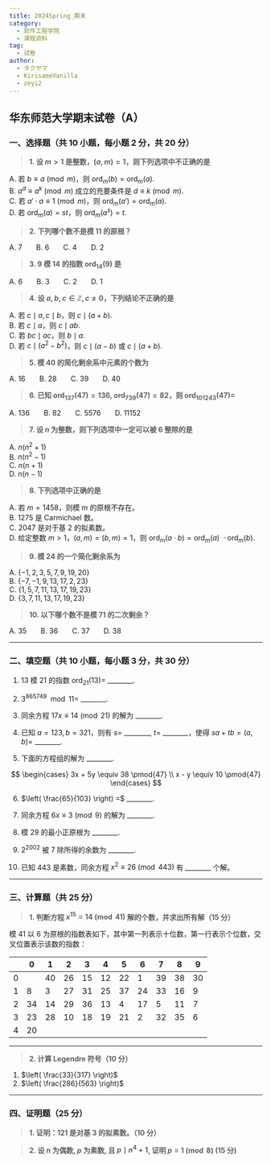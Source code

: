 ```yaml
---
title: 2024Spring_期末
category:
  - 软件工程学院
  - 课程资料
tag:
  - 试卷
author:
  - タクヤマ
  - KirisameVanilla
  - zeyi2
---
```


## 华东师范大学期末试卷（A）  

### 一、选择题（共 10 小题，每小题 2 分，共 20 分）

> **1. 设 $m > 1$ 是整数，$(a, m) = 1$，则下列选项中不正确的是**

A. 若 $b \equiv a \pmod{m}$，则 $\mathrm{ord}_m(b) = \mathrm{ord}_m(a)$.  
B. $a^d \equiv a^k \pmod{m}$ 成立的充要条件是 $d \equiv k \pmod{m}$.  
C. 若 $a' \cdot a \equiv 1 \pmod{m}$，则 $\mathrm{ord}_m(a') = \mathrm{ord}_m(a)$.  
D. 若 $\mathrm{ord}_m(a) = st$，则 $\mathrm{ord}_m(a^s) = t$.

> **2. 下列哪个数不是模 11 的原根？**

A. 7  B. 6  C. 4  D. 2

> **3. 9 模 14 的指数 $\mathrm{ord}_{14}(9)$ 是**

A. 6  B. 3  C. 2  D. 1

> **4. 设 $a, b, c \in \mathbb{Z}, c \ne 0$，下列结论不正确的是**

A. 若 $c \mid a, c \mid b$，则 $c \mid (a + b)$.  
B. 若 $c \mid a$，则 $c \mid ab$.  
C. 若 $bc \mid ac$，则 $b \mid a$.  
D. 若 $c \mid (a^2 - b^2)$，则 $c \mid (a - b)$ 或 $c \mid (a + b)$.

> **5. 模 40 的简化剩余系中元素的个数为**

A. 16  B. 28  C. 39  D. 40

> **6. 已知 $\mathrm{ord}_{137}(47) = 136$, $\mathrm{ord}_{739}(47) = 82$，则 $\mathrm{ord}_{101243}(47) =$**

A. 136  B. 82  C. 5576  D. 11152

> **7. 设 $n$ 为整数，则下列选项中一定可以被 6 整除的是**

A. $n(n^2 + 1)$  
B. $n(n^2 - 1)$  
C. $n(n + 1)$  
D. $n(n - 1)$

> **8. 下列选项中正确的是**

A. 若 $m = 1458$，则模 $m$ 的原根不存在。  
B. 1275 是 Carmichael 数。  
C. 2047 是对于基 2 的拟素数。  
D. 给定整数 $m > 1$，$(a,m) = (b,m) = 1$，则 $\mathrm{ord}_m(a \cdot b) = \mathrm{ord}_m(a)\ \cdot \mathrm{ord}_m(b)$.

> **9. 模 24 的一个简化剩余系为**

A. $\{-1, 2, 3, 5, 7, 9, 19, 20\}$  
B. $\{-7, -1, 9, 13, 17, 2, 23\}$  
C. $\{1, 5, 7, 11, 13, 17, 19, 23\}$  
D. $\{3, 7, 11, 13, 17, 19, 23\}$

> **10. 以下哪个数不是模 71 的二次剩余？**  

A. 35  B. 36  C. 37  D. 38

---

### 二、填空题（共 10 小题，每小题 3 分，共 30 分）

1. 13 模 21 的指数 $\mathrm{ord}_{21}(13) =$ ________.

2. $3^{865749} \mod 11 =$ ________.

3. 同余方程 $17x \equiv 14 \pmod{21}$ 的解为 ________.

4. 已知 $a = 123, b = 321$，则有 $s =$ ________, $t =$ ________，使得 $sa + tb = (a, b) =$ ________.

5. 下面的方程组的解为 ________.

$$ \begin{cases}
3x + 5y \equiv 38 \pmod{47} \\
x - y \equiv 10 \pmod{47}
\end{cases} $$  

6. $\left( \frac{65}{103} \right) =$ ________.

7. 同余方程 $6x \equiv 3 \pmod{9}$ 的解为 ________.

8. 模 29 的最小正原根为 ________.

9. $2^{2002}$ 被 7 除所得的余数为 ________.

10. 已知 443 是素数，同余方程 $x^2 \equiv 26 \pmod{443}$ 有 ________ 个解。

---

### 三、计算题（共 25 分）

> **1. 判断方程 $x^{15} \equiv 14 \pmod{41}$ 解的个数，并求出所有解（15 分）**

模 41 以 6 为原根的指数表如下，其中第一列表示十位数，第一行表示个位数，交叉位置表示该数的指数：

|     | 0 | 1 | 2 | 3 | 4 | 5 | 6 | 7 | 8 | 9 |
|-----|---|---|---|---|---|---|---|---|---|---|
| 0   |   | 40| 26| 15| 12| 22| 1 | 39| 38| 30|
| 1   | 8 | 3 | 27| 31| 25| 37| 24| 33| 16| 9 |
| 2   | 34| 14| 29| 36| 13| 4 | 17| 5 | 11| 7 |
| 3   | 23| 28| 10| 18| 19| 21| 2 | 32| 35| 6 |
| 4   | 20|   |   |   |   |   |   |   |   |   |

---

> **2. 计算 Legendre 符号（10 分）**

1) $\left( \frac{33}{317} \right)$  
2) $\left( \frac{286}{563} \right)$

---

### 四、证明题（25 分）

> **1. 证明：121 是对基 3 的拟素数。（10 分）**

> **2. 设 $n$ 为偶数, $p$ 为素数, 且 $p \mid n^{4} + 1$, 证明 $p \equiv 1 \pmod 8$ (15 分)**
